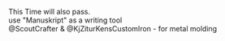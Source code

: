 
This Time will also pass. <br>
use "Manuskript" as a writing tool <br>
@ScoutCrafter &  @KjZiturKensCustomIron - for metal molding <br>
